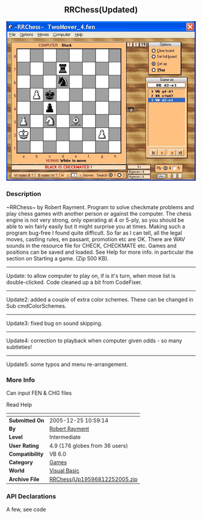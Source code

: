 ﻿<div align="center">

## RRChess\(Updated\)

<img src="PIC200511181038136996.jpg">
</div>

### Description

~RRChess~ by Robert Rayment. Program to solve checkmate problems and play chess games with another person or against the computer. The chess engine is not very strong, only operating at 4 or 5-ply, so you should be able to win fairly easily but it might surprise you at times. Making such a program bug-free I found quite difficult. So far as I can tell, all the legal moves, castling rules, en passant, promotion etc are OK. There are WAV sounds in the resource file for CHECK, CHECKMATE etc. Games and positions can be saved and loaded. See Help for more info. in particular the section on Starting a game. (Zip 500 KB).

----

Update: to allow computer to play on, if is it's turn, when move list is double-clicked. Code cleaned up a bit from CodeFixer.

----

Update2: added a couple of extra color schemes. These can be changed in Sub cmdColorSchemes.

----

Update3: fixed bug on sound skipping.

----

Update4: correction to playback when computer given odds - so many subtleties!

----

Update5: some typos and menu re-arrangement.
 
### More Info
 
Can input FEN &amp; CHG files

Read Help


<span>             |<span>
---                |---
**Submitted On**   |2005-12-25 10:59:14
**By**             |[Robert Rayment](https://github.com/Planet-Source-Code/PSCIndex/blob/master/ByAuthor/robert-rayment.md)
**Level**          |Intermediate
**User Rating**    |4.9 (176 globes from 36 users)
**Compatibility**  |VB 6\.0
**Category**       |[Games](https://github.com/Planet-Source-Code/PSCIndex/blob/master/ByCategory/games__1-38.md)
**World**          |[Visual Basic](https://github.com/Planet-Source-Code/PSCIndex/blob/master/ByWorld/visual-basic.md)
**Archive File**   |[RRChess\(Up19596812252005\.zip](https://github.com/Planet-Source-Code/robert-rayment-rrchess-updated__1-63241/archive/master.zip)

### API Declarations

A few, see code





